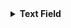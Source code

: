<details>
  
  <summary><strong>Text Field</strong></summary>
<table>
  <thead>
    <tr>
      <th>Model</th>
      <th>Variant</th>
      <th>Prompt</th>
      <th>Output</th>
      <th>File Link</th>
    </tr>
  </thead>
  <tbody>
    <tr>
      <td><strong>openai/gpt-5</strong></td>
      <td>G1</td>
      <td>Insert a text field for “What color is an orange?”</td>
      <td>
        <details>
          <summary>View code</summary>
          <pre><code class="language-html">&lt;div class="toggle-container"&gt;
  &lt;label for="dark-mode-toggle" class="toggle-label"&gt;
    Dark Mode
    &lt;div class="toggle-switch"&gt;
      &lt;input type="checkbox" id="dark-mode-toggle" class="toggle-input"&gt;
      &lt;span class="toggle-slider"&gt;&lt;/span&gt;
    &lt;/div&gt;
  &lt;/label&gt;
  &lt;p class="helper-text"&gt;Switch between light and dark themes.&lt;/p&gt;
&lt;/div&gt;</code></pre>
        </details>
      </td>
      <td><a href="https://momentine.github.io/llm-html/outputs/text-field/openai-gpt-5/g1.html">Open HTML</a></td>
    </tr>
    <tr>
      <td></td>
      <td>G2</td>
      <td>Text field: What color is an orange?</td>
      <td>
        <details>
          <summary>View code</summary>
          <pre><code class="language-html">&lt;!-- G2 output here --&gt;</code></pre>
        </details>
      </td>
      <td><a href="outputs/text-field/openai-gpt-5/g2.html">Open HTML</a></td>
    </tr>
    <tr>
      <td></td>
      <td>G3</td>
      <td>A text field labeled “What color is an orange?”?</td>
      <td>
        <details>
          <summary>View code</summary>
          <pre><code class="language-html">&lt;!-- G3 output here --&gt;</code></pre>
        </details>
      </td>
      <td><a href="outputs/text-field/openai-gpt-5/g3.html">Open HTML</a></td>
    </tr>
    <tr>
      <td></td>
      <td>G4</td>
      <td>Build a text field and label for “What color is an orange?”</td>
      <td>
        <details>
          <summary>View code</summary>
          <pre><code class="language-html">&lt;!-- G4 output here --&gt;</code></pre>
        </details>
      </td>
      <td><a href="outputs/text-field/openai-gpt-5/g4.html">Open HTML</a></td>
    </tr>
    <tr>
      <td></td>
      <td>G5</td>
      <td>Accessible text field for “What color is an orange?</td>
      <td>
        <details>
          <summary>View code</summary>
          <pre><code class="language-html">&lt;!-- G5 output here --&gt;</code></pre>
        </details>
      </td>
      <td><a href="outputs/text-field/openai-gpt-5/g5.html">Open HTML</a></td>
    </tr>
    <tr>
      <td><strong>x-ai/grok-code-fast-1</strong></td>
      <td>G1</td>
      <td>Insert a text field for “What color is an orange?”</td>
      <td>
        <details>
          <summary>View code</summary>
          <pre><code class="language-html">&lt;!-- G1 output here --&gt;</code></pre>
        </details>
      </td>
      <td><a href="outputs/text-field/x-ai-grok-code-fast-1/g1.html">Open HTML</a></td>
    </tr>
    <tr>
      <td></td>
      <td>G2</td>
      <td>Text field: What color is an orange?</td>
      <td>
        <details>
          <summary>View code</summary>
          <pre><code class="language-html">&lt;!-- G2 output here --&gt;</code></pre>
        </details>
      </td>
      <td><a href="outputs/text-field/x-ai-grok-code-fast-1/g2.html">Open HTML</a></td>
    </tr>
    <tr>
      <td></td>
      <td>G3</td>
      <td>A text field labeled “What color is an orange?”?</td>
      <td>
        <details>
          <summary>View code</summary>
          <pre><code class="language-html">&lt;!-- G3 output here --&gt;</code></pre>
        </details>
      </td>
      <td><a href="outputs/text-field/x-ai-grok-code-fast-1/g3.html">Open HTML</a></td>
    </tr>
    <tr>
      <td></td>
      <td>G4</td>
      <td>Build a text field and label for “What color is an orange?”</td>
      <td>
        <details>
          <summary>View code</summary>
          <pre><code class="language-html">&lt;!-- G4 output here --&gt;</code></pre>
        </details>
      </td>
      <td><a href="outputs/text-field/x-ai-grok-code-fast-1/g4.html">Open HTML</a></td>
    </tr>
    <tr>
      <td></td>
      <td>G5</td>
      <td>Accessible text field for “What color is an orange?</td>
      <td>
        <details>
          <summary>View code</summary>
          <pre><code class="language-html">&lt;!-- G5 output here --&gt;</code></pre>
        </details>
      </td>
      <td><a href="outputs/text-field/x-ai-grok-code-fast-1/g5.html">Open HTML</a></td>
    </tr>
    <tr>
      <td><strong>anthropic/claude-sonnet-4.5</strong></td>
      <td>G1</td>
      <td>Insert a text field for “What color is an orange?”</td>
      <td>
        <details>
          <summary>View code</summary>
          <pre><code class="language-html">&lt;!-- G1 output here --&gt;</code></pre>
        </details>
      </td>
      <td><a href="outputs/text-field/anthropic-claude-sonnet-4.5/g1.html">Open HTML</a></td>
    </tr>
    <tr>
      <td></td>
      <td>G2</td>
      <td>Text field: What color is an orange?</td>
      <td>
        <details>
          <summary>View code</summary>
          <pre><code class="language-html">&lt;!-- G2 output here --&gt;</code></pre>
        </details>
      </td>
      <td><a href="outputs/text-field/anthropic-claude-sonnet-4.5/g2.html">Open HTML</a></td>
    </tr>
    <tr>
      <td></td>
      <td>G3</td>
      <td>A text field labeled “What color is an orange?”?</td>
      <td>
        <details>
          <summary>View code</summary>
          <pre><code class="language-html">&lt;!-- G3 output here --&gt;</code></pre>
        </details>
      </td>
      <td><a href="outputs/text-field/anthropic-claude-sonnet-4.5/g3.html">Open HTML</a></td>
    </tr>
    <tr>
      <td></td>
      <td>G4</td>
      <td>Build a text field and label for “What color is an orange?”</td>
      <td>
        <details>
          <summary>View code</summary>
          <pre><code class="language-html">&lt;!-- G4 output here --&gt;</code></pre>
        </details>
      </td>
      <td><a href="outputs/text-field/anthropic-claude-sonnet-4.5/g4.html">Open HTML</a></td>
    </tr>
    <tr>
      <td></td>
      <td>G5</td>
      <td>Accessible text field for “What color is an orange?</td>
      <td>
        <details>
          <summary>View code</summary>
          <pre><code class="language-html">&lt;!-- G5 output here --&gt;</code></pre>
        </details>
      </td>
      <td><a href="outputs/text-field/anthropic-claude-sonnet-4.5/g5.html">Open HTML</a></td>
    </tr>
    <tr>
      <td><strong>anthropic/claude-sonnet-4</strong></td>
      <td>G1</td>
      <td>Insert a text field for “What color is an orange?”</td>
      <td>
        <details>
          <summary>View code</summary>
          <pre><code class="language-html">&lt;!-- G1 output here --&gt;</code></pre>
        </details>
      </td>
      <td><a href="outputs/text-field/anthropic-claude-sonnet-4/g1.html">Open HTML</a></td>
    </tr>
    <tr>
      <td></td>
      <td>G2</td>
      <td>Text field: What color is an orange?</td>
      <td>
        <details>
          <summary>View code</summary>
          <pre><code class="language-html">&lt;!-- G2 output here --&gt;</code></pre>
        </details>
      </td>
      <td><a href="outputs/text-field/anthropic-claude-sonnet-4/g2.html">Open HTML</a></td>
    </tr>
    <tr>
      <td></td>
      <td>G3</td>
      <td>A text field labeled “What color is an orange?”?</td>
      <td>
        <details>
          <summary>View code</summary>
          <pre><code class="language-html">&lt;!-- G3 output here --&gt;</code></pre>
        </details>
      </td>
      <td><a href="outputs/text-field/anthropic-claude-sonnet-4/g3.html">Open HTML</a></td>
    </tr>
    <tr>
      <td></td>
      <td>G4</td>
      <td>Build a text field and label for “What color is an orange?”</td>
      <td>
        <details>
          <summary>View code</summary>
          <pre><code class="language-html">&lt;!-- G4 output here --&gt;</code></pre>
        </details>
      </td>
      <td><a href="outputs/text-field/anthropic-claude-sonnet-4/g4.html">Open HTML</a></td>
    </tr>
    <tr>
      <td></td>
      <td>G5</td>
      <td>Accessible text field for “What color is an orange?</td>
      <td>
        <details>
          <summary>View code</summary>
          <pre><code class="language-html">&lt;!-- G5 output here --&gt;</code></pre>
        </details>
      </td>
      <td><a href="outputs/text-field/anthropic-claude-sonnet-4/g5.html">Open HTML</a></td>
    </tr>
    <tr>
      <td><strong>qwen/qwen3-coder-30b-a3b-instruct</strong></td>
      <td>G1</td>
      <td>Insert a text field for “What color is an orange?”</td>
      <td>
        <details>
          <summary>View code</summary>
          <pre><code class="language-html">&lt;!-- G1 output here --&gt;</code></pre>
        </details>
      </td>
      <td><a href="outputs/text-field/qwen-qwen3-coder-30b-a3b-instruct/g1.html">Open HTML</a></td>
    </tr>
    <tr>
      <td></td>
      <td>G2</td>
      <td>Text field: What color is an orange?</td>
      <td>
        <details>
          <summary>View code</summary>
          <pre><code class="language-html">&lt;!-- G2 output here --&gt;</code></pre>
        </details>
      </td>
      <td><a href="outputs/text-field/qwen-qwen3-coder-30b-a3b-instruct/g2.html">Open HTML</a></td>
    </tr>
    <tr>
      <td></td>
      <td>G3</td>
      <td>A text field labeled “What color is an orange?”?</td>
      <td>
        <details>
          <summary>View code</summary>
          <pre><code class="language-html">&lt;!-- G3 output here --&gt;</code></pre>
        </details>
      </td>
      <td><a href="outputs/text-field/qwen-qwen3-coder-30b-a3b-instruct/g3.html">Open HTML</a></td>
    </tr>
    <tr>
      <td></td>
      <td>G4</td>
      <td>Build a text field and label for “What color is an orange?”</td>
      <td>
        <details>
          <summary>View code</summary>
          <pre><code class="language-html">&lt;!-- G4 output here --&gt;</code></pre>
        </details>
      </td>
      <td><a href="outputs/text-field/qwen-qwen3-coder-30b-a3b-instruct/g4.html">Open HTML</a></td>
    </tr>
    <tr>
      <td></td>
      <td>G5</td>
      <td>Accessible text field for “What color is an orange?</td>
      <td>
        <details>
          <summary>View code</summary>
          <pre><code class="language-html">&lt;!-- G5 output here --&gt;</code></pre>
        </details>
      </td>
      <td><a href="outputs/text-field/qwen-qwen3-coder-30b-a3b-instruct/g5.html">Open HTML</a></td>
    </tr>
    <tr>
      <td><strong>openai/gpt-oss-20b</strong></td>
      <td>G1</td>
      <td>Insert a text field for “What color is an orange?”</td>
      <td>
        <details>
          <summary>View code</summary>
          <pre><code class="language-html">&lt;!-- G1 output here --&gt;</code></pre>
        </details>
      </td>
      <td><a href="outputs/text-field/openai-gpt-oss-20b/g1.html">Open HTML</a></td>
    </tr>
    <tr>
      <td></td>
      <td>G2</td>
      <td>Text field: What color is an orange?</td>
      <td>
        <details>
          <summary>View code</summary>
          <pre><code class="language-html">&lt;!-- G2 output here --&gt;</code></pre>
        </details>
      </td>
      <td><a href="outputs/text-field/openai-gpt-oss-20b/g2.html">Open HTML</a></td>
    </tr>
    <tr>
      <td></td>
      <td>G3</td>
      <td>A text field labeled “What color is an orange?”?</td>
      <td>
        <details>
          <summary>View code</summary>
          <pre><code class="language-html">&lt;!-- G3 output here --&gt;</code></pre>
        </details>
      </td>
      <td><a href="outputs/text-field/openai-gpt-oss-20b/g3.html">Open HTML</a></td>
    </tr>
    <tr>
      <td></td>
      <td>G4</td>
      <td>Build a text field and label for “What color is an orange?”</td>
      <td>
        <details>
          <summary>View code</summary>
          <pre><code class="language-html">&lt;!-- G4 output here --&gt;</code></pre>
        </details>
      </td>
      <td><a href="outputs/text-field/openai-gpt-oss-20b/g4.html">Open HTML</a></td>
    </tr>
    <tr>
      <td></td>
      <td>G5</td>
      <td>Accessible text field for “What color is an orange?</td>
      <td>
        <details>
          <summary>View code</summary>
          <pre><code class="language-html">&lt;!-- G5 output here --&gt;</code></pre>
        </details>
      </td>
      <td><a href="outputs/text-field/openai-gpt-oss-20b/g5.html">Open HTML</a></td>
    </tr>
    <tr>
      <td><strong>openai/gpt-4.1-mini</strong></td>
      <td>G1</td>
      <td>Insert a text field for “What color is an orange?”</td>
      <td>
        <details>
          <summary>View code</summary>
          <pre><code class="language-html">&lt;!-- G1 output here --&gt;</code></pre>
        </details>
      </td>
      <td><a href="outputs/text-field/openai-gpt-4.1-mini/g1.html">Open HTML</a></td>
    </tr>
    <tr>
      <td></td>
      <td>G2</td>
      <td>Text field: What color is an orange?</td>
      <td>
        <details>
          <summary>View code</summary>
          <pre><code class="language-html">&lt;!-- G2 output here --&gt;</code></pre>
        </details>
      </td>
      <td><a href="outputs/text-field/openai-gpt-4.1-mini/g2.html">Open HTML</a></td>
    </tr>
    <tr>
      <td></td>
      <td>G3</td>
      <td>A text field labeled “What color is an orange?”?</td>
      <td>
        <details>
          <summary>View code</summary>
          <pre><code class="language-html">&lt;!-- G3 output here --&gt;</code></pre>
        </details>
      </td>
      <td><a href="outputs/text-field/openai-gpt-4.1-mini/g3.html">Open HTML</a></td>
    </tr>
    <tr>
      <td></td>
      <td>G4</td>
      <td>Build a text field and label for “What color is an orange?”</td>
      <td>
        <details>
          <summary>View code</summary>
          <pre><code class="language-html">&lt;!-- G4 output here --&gt;</code></pre>
        </details>
      </td>
      <td><a href="outputs/text-field/openai-gpt-4.1-mini/g4.html">Open HTML</a></td>
    </tr>
    <tr>
      <td></td>
      <td>G5</td>
      <td>Accessible text field for “What color is an orange?</td>
      <td>
        <details>
          <summary>View code</summary>
          <pre><code class="language-html">&lt;!-- G5 output here --&gt;</code></pre>
        </details>
      </td>
      <td><a href="outputs/text-field/openai-gpt-4.1-mini/g5.html">Open HTML</a></td>
    </tr>
    <tr>
      <td><strong>z-ai/glm-4.6</strong></td>
      <td>G1</td>
      <td>Insert a text field for “What color is an orange?”</td>
      <td>
        <details>
          <summary>View code</summary>
          <pre><code class="language-html">&lt;!-- G1 output here --&gt;</code></pre>
        </details>
      </td>
      <td><a href="outputs/text-field/z-ai-glm-4.6/g1.html">Open HTML</a></td>
    </tr>
    <tr>
      <td></td>
      <td>G2</td>
      <td>Text field: What color is an orange?</td>
      <td>
        <details>
          <summary>View code</summary>
          <pre><code class="language-html">&lt;!-- G2 output here --&gt;</code></pre>
        </details>
      </td>
      <td><a href="outputs/text-field/z-ai-glm-4.6/g2.html">Open HTML</a></td>
    </tr>
    <tr>
      <td></td>
      <td>G3</td>
      <td>A text field labeled “What color is an orange?”?</td>
      <td>
        <details>
          <summary>View code</summary>
          <pre><code class="language-html">&lt;!-- G3 output here --&gt;</code></pre>
        </details>
      </td>
      <td><a href="outputs/text-field/z-ai-glm-4.6/g3.html">Open HTML</a></td>
    </tr>
    <tr>
      <td></td>
      <td>G4</td>
      <td>Build a text field and label for “What color is an orange?”</td>
      <td>
        <details>
          <summary>View code</summary>
          <pre><code class="language-html">&lt;!-- G4 output here --&gt;</code></pre>
        </details>
      </td>
      <td><a href="outputs/text-field/z-ai-glm-4.6/g4.html">Open HTML</a></td>
    </tr>
    <tr>
      <td></td>
      <td>G5</td>
      <td>Accessible text field for “What color is an orange?</td>
      <td>
        <details>
          <summary>View code</summary>
          <pre><code class="language-html">&lt;!-- G5 output here --&gt;</code></pre>
        </details>
      </td>
      <td><a href="outputs/text-field/z-ai-glm-4.6/g5.html">Open HTML</a></td>
    </tr>
    <tr>
      <td><strong>x-ai/grok-4-fast</strong></td>
      <td>G1</td>
      <td>Insert a text field for “What color is an orange?”</td>
      <td>
        <details>
          <summary>View code</summary>
          <pre><code class="language-html">&lt;!-- G1 output here --&gt;</code></pre>
        </details>
      </td>
      <td><a href="outputs/text-field/x-ai-grok-4-fast/g1.html">Open HTML</a></td>
    </tr>
    <tr>
      <td></td>
      <td>G2</td>
      <td>Text field: What color is an orange?</td>
      <td>
        <details>
          <summary>View code</summary>
          <pre><code class="language-html">&lt;!-- G2 output here --&gt;</code></pre>
        </details>
      </td>
      <td><a href="outputs/text-field/x-ai-grok-4-fast/g2.html">Open HTML</a></td>
    </tr>
    <tr>
      <td></td>
      <td>G3</td>
      <td>A text field labeled “What color is an orange?”?</td>
      <td>
        <details>
          <summary>View code</summary>
          <pre><code class="language-html">&lt;!-- G3 output here --&gt;</code></pre>
        </details>
      </td>
      <td><a href="outputs/text-field/x-ai-grok-4-fast/g3.html">Open HTML</a></td>
    </tr>
    <tr>
      <td></td>
      <td>G4</td>
      <td>Build a text field and label for “What color is an orange?”</td>
      <td>
        <details>
          <summary>View code</summary>
          <pre><code class="language-html">&lt;!-- G4 output here --&gt;</code></pre>
        </details>
      </td>
      <td><a href="outputs/text-field/x-ai-grok-4-fast/g4.html">Open HTML</a></td>
    </tr>
    <tr>
      <td></td>
      <td>G5</td>
      <td>Accessible text field for “What color is an orange?</td>
      <td>
        <details>
          <summary>View code</summary>
          <pre><code class="language-html">&lt;!-- G5 output here --&gt;</code></pre>
        </details>
      </td>
      <td><a href="outputs/text-field/x-ai-grok-4-fast/g5.html">Open HTML</a></td>
    </tr>
    <tr>
      <td><strong>google/gemma-3-12b-it</strong></td>
      <td>G1</td>
      <td>Insert a text field for “What color is an orange?”</td>
      <td>
        <details>
          <summary>View code</summary>
          <pre><code class="language-html">&lt;!-- G1 output here --&gt;</code></pre>
        </details>
      </td>
      <td><a href="outputs/text-field/google-gemma-3-12b-it/g1.html">Open HTML</a></td>
    </tr>
    <tr>
      <td></td>
      <td>G2</td>
      <td>Text field: What color is an orange?</td>
      <td>
        <details>
          <summary>View code</summary>
          <pre><code class="language-html">&lt;!-- G2 output here --&gt;</code></pre>
        </details>
      </td>
      <td><a href="outputs/text-field/google-gemma-3-12b-it/g2.html">Open HTML</a></td>
    </tr>
    <tr>
      <td></td>
      <td>G3</td>
      <td>A text field labeled “What color is an orange?”?</td>
      <td>
        <details>
          <summary>View code</summary>
          <pre><code class="language-html">&lt;!-- G3 output here --&gt;</code></pre>
        </details>
      </td>
      <td><a href="outputs/text-field/google-gemma-3-12b-it/g3.html">Open HTML</a></td>
    </tr>
    <tr>
      <td></td>
      <td>G4</td>
      <td>Build a text field and label for “What color is an orange?”</td>
      <td>
        <details>
          <summary>View code</summary>
          <pre><code class="language-html">&lt;!-- G4 output here --&gt;</code></pre>
        </details>
      </td>
      <td><a href="outputs/text-field/google-gemma-3-12b-it/g4.html">Open HTML</a></td>
    </tr>
    <tr>
      <td></td>
      <td>G5</td>
      <td>Accessible text field for “What color is an orange?</td>
      <td>
        <details>
          <summary>View code</summary>
          <pre><code class="language-html">&lt;!-- G5 output here --&gt;</code></pre>
        </details>
      </td>
      <td><a href="outputs/text-field/google-gemma-3-12b-it/g5.html">Open HTML</a></td>
    </tr>
    <tr>
      <td><strong>google/gemini-2.5-flash</strong></td>
      <td>G1</td>
      <td>Insert a text field for “What color is an orange?”</td>
      <td>
        <details>
          <summary>View code</summary>
          <pre><code class="language-html">&lt;!-- G1 output here --&gt;</code></pre>
        </details>
      </td>
      <td><a href="outputs/text-field/google-gemini-2.5-flash/g1.html">Open HTML</a></td>
    </tr>
    <tr>
      <td></td>
      <td>G2</td>
      <td>Text field: What color is an orange?</td>
      <td>
        <details>
          <summary>View code</summary>
          <pre><code class="language-html">&lt;!-- G2 output here --&gt;</code></pre>
        </details>
      </td>
      <td><a href="outputs/text-field/google-gemini-2.5-flash/g2.html">Open HTML</a></td>
    </tr>
    <tr>
      <td></td>
      <td>G3</td>
      <td>A text field labeled “What color is an orange?”?</td>
      <td>
        <details>
          <summary>View code</summary>
          <pre><code class="language-html">&lt;!-- G3 output here --&gt;</code></pre>
        </details>
      </td>
      <td><a href="outputs/text-field/google-gemini-2.5-flash/g3.html">Open HTML</a></td>
    </tr>
    <tr>
      <td></td>
      <td>G4</td>
      <td>Build a text field and label for “What color is an orange?”</td>
      <td>
        <details>
          <summary>View code</summary>
          <pre><code class="language-html">&lt;!-- G4 output here --&gt;</code></pre>
        </details>
      </td>
      <td><a href="outputs/text-field/google-gemini-2.5-flash/g4.html">Open HTML</a></td>
    </tr>
    <tr>
      <td></td>
      <td>G5</td>
      <td>Accessible text field for “What color is an orange?</td>
      <td>
        <details>
          <summary>View code</summary>
          <pre><code class="language-html">&lt;!-- G5 output here --&gt;</code></pre>
        </details>
      </td>
      <td><a href="outputs/text-field/google-gemini-2.5-flash/g5.html">Open HTML</a></td>
    </tr>
    <tr>
      <td><strong>google/gemini-2.5-pro</strong></td>
      <td>G1</td>
      <td>Insert a text field for “What color is an orange?”</td>
      <td>
        <details>
          <summary>View code</summary>
          <pre><code class="language-html">&lt;!-- G1 output here --&gt;</code></pre>
        </details>
      </td>
      <td><a href="outputs/text-field/google-gemini-2.5-pro/g1.html">Open HTML</a></td>
    </tr>
    <tr>
      <td></td>
      <td>G2</td>
      <td>Text field: What color is an orange?</td>
      <td>
        <details>
          <summary>View code</summary>
          <pre><code class="language-html">&lt;!-- G2 output here --&gt;</code></pre>
        </details>
      </td>
      <td><a href="outputs/text-field/google-gemini-2.5-pro/g2.html">Open HTML</a></td>
    </tr>
    <tr>
      <td></td>
      <td>G3</td>
      <td>A text field labeled “What color is an orange?”?</td>
      <td>
        <details>
          <summary>View code</summary>
          <pre><code class="language-html">&lt;!-- G3 output here --&gt;</code></pre>
        </details>
      </td>
      <td><a href="outputs/text-field/google-gemini-2.5-pro/g3.html">Open HTML</a></td>
    </tr>
    <tr>
      <td></td>
      <td>G4</td>
      <td>Build a text field and label for “What color is an orange?”</td>
      <td>
        <details>
          <summary>View code</summary>
          <pre><code class="language-html">&lt;!-- G4 output here --&gt;</code></pre>
        </details>
      </td>
      <td><a href="outputs/text-field/google-gemini-2.5-pro/g4.html">Open HTML</a></td>
    </tr>
    <tr>
      <td></td>
      <td>G5</td>
      <td>Accessible text field for “What color is an orange?</td>
      <td>
        <details>
          <summary>View code</summary>
          <pre><code class="language-html">&lt;!-- G5 output here --&gt;</code></pre>
        </details>
      </td>
      <td><a href="outputs/text-field/google-gemini-2.5-pro/g5.html">Open HTML</a></td>
    </tr>
    <tr>
      <td><strong>openai/gpt-5-codex</strong></td>
      <td>G1</td>
      <td>Insert a text field for “What color is an orange?”</td>
      <td>
        <details>
          <summary>View code</summary>
          <pre><code class="language-html">&lt;!-- G1 output here --&gt;</code></pre>
        </details>
      </td>
      <td><a href="outputs/text-field/openai-gpt-5-codex/g1.html">Open HTML</a></td>
    </tr>
    <tr>
      <td></td>
      <td>G2</td>
      <td>Text field: What color is an orange?</td>
      <td>
        <details>
          <summary>View code</summary>
          <pre><code class="language-html">&lt;!-- G2 output here --&gt;</code></pre>
        </details>
      </td>
      <td><a href="outputs/text-field/openai-gpt-5-codex/g2.html">Open HTML</a></td>
    </tr>
    <tr>
      <td></td>
      <td>G3</td>
      <td>A text field labeled “What color is an orange?”?</td>
      <td>
        <details>
          <summary>View code</summary>
          <pre><code class="language-html">&lt;!-- G3 output here --&gt;</code></pre>
        </details>
      </td>
      <td><a href="outputs/text-field/openai-gpt-5-codex/g3.html">Open HTML</a></td>
    </tr>
    <tr>
      <td></td>
      <td>G4</td>
      <td>Build a text field and label for “What color is an orange?”</td>
      <td>
        <details>
          <summary>View code</summary>
          <pre><code class="language-html">&lt;!-- G4 output here --&gt;</code></pre>
        </details>
      </td>
      <td><a href="outputs/text-field/openai-gpt-5-codex/g4.html">Open HTML</a></td>
    </tr>
    <tr>
      <td></td>
      <td>G5</td>
      <td>Accessible text field for “What color is an orange?</td>
      <td>
        <details>
          <summary>View code</summary>
          <pre><code class="language-html">&lt;!-- G5 output here --&gt;</code></pre>
        </details>
      </td>
      <td><a href="outputs/text-field/openai-gpt-5-codex/g5.html">Open HTML</a></td>
    </tr>
    <tr>
      <td><strong>qwen/qwen3-coder</strong></td>
      <td>G1</td>
      <td>Insert a text field for “What color is an orange?”</td>
      <td>
        <details>
          <summary>View code</summary>
          <pre><code class="language-html">&lt;!-- G1 output here --&gt;</code></pre>
        </details>
      </td>
      <td><a href="outputs/text-field/qwen-qwen3-coder/g1.html">Open HTML</a></td>
    </tr>
    <tr>
      <td></td>
      <td>G2</td>
      <td>Text field: What color is an orange?</td>
      <td>
        <details>
          <summary>View code</summary>
          <pre><code class="language-html">&lt;!-- G2 output here --&gt;</code></pre>
        </details>
      </td>
      <td><a href="outputs/text-field/qwen-qwen3-coder/g2.html">Open HTML</a></td>
    </tr>
    <tr>
      <td></td>
      <td>G3</td>
      <td>A text field labeled “What color is an orange?”?</td>
      <td>
        <details>
          <summary>View code</summary>
          <pre><code class="language-html">&lt;!-- G3 output here --&gt;</code></pre>
        </details>
      </td>
      <td><a href="outputs/text-field/qwen-qwen3-coder/g3.html">Open HTML</a></td>
    </tr>
    <tr>
      <td></td>
      <td>G4</td>
      <td>Build a text field and label for “What color is an orange?”</td>
      <td>
        <details>
          <summary>View code</summary>
          <pre><code class="language-html">&lt;!-- G4 output here --&gt;</code></pre>
        </details>
      </td>
      <td><a href="outputs/text-field/qwen-qwen3-coder/g4.html">Open HTML</a></td>
    </tr>
    <tr>
      <td></td>
      <td>G5</td>
      <td>Accessible text field for “What color is an orange?</td>
      <td>
        <details>
          <summary>View code</summary>
          <pre><code class="language-html">&lt;!-- G5 output here --&gt;</code></pre>
        </details>
      </td>
      <td><a href="outputs/text-field/qwen-qwen3-coder/g5.html">Open HTML</a></td>
    </tr>
    <tr>
      <td><strong>z-ai/glm-4.5-air</strong></td>
      <td>G1</td>
      <td>Insert a text field for “What color is an orange?”</td>
      <td>
        <details>
          <summary>View code</summary>
          <pre><code class="language-html">&lt;!-- G1 output here --&gt;</code></pre>
        </details>
      </td>
      <td><a href="outputs/text-field/z-ai-glm-4.5-air/g1.html">Open HTML</a></td>
    </tr>
    <tr>
      <td></td>
      <td>G2</td>
      <td>Text field: What color is an orange?</td>
      <td>
        <details>
          <summary>View code</summary>
          <pre><code class="language-html">&lt;!-- G2 output here --&gt;</code></pre>
        </details>
      </td>
      <td><a href="outputs/text-field/z-ai-glm-4.5-air/g2.html">Open HTML</a></td>
    </tr>
    <tr>
      <td></td>
      <td>G3</td>
      <td>A text field labeled “What color is an orange?”?</td>
      <td>
        <details>
          <summary>View code</summary>
          <pre><code class="language-html">&lt;!-- G3 output here --&gt;</code></pre>
        </details>
      </td>
      <td><a href="outputs/text-field/z-ai-glm-4.5-air/g3.html">Open HTML</a></td>
    </tr>
    <tr>
      <td></td>
      <td>G4</td>
      <td>Build a text field and label for “What color is an orange?”</td>
      <td>
        <details>
          <summary>View code</summary>
          <pre><code class="language-html">&lt;!-- G4 output here --&gt;</code></pre>
        </details>
      </td>
      <td><a href="outputs/text-field/z-ai-glm-4.5-air/g4.html">Open HTML</a></td>
    </tr>
    <tr>
      <td></td>
      <td>G5</td>
      <td>Accessible text field for “What color is an orange?</td>
      <td>
        <details>
          <summary>View code</summary>
          <pre><code class="language-html">&lt;!-- G5 output here --&gt;</code></pre>
        </details>
      </td>
      <td><a href="outputs/text-field/z-ai-glm-4.5-air/g5.html">Open HTML</a></td>
    </tr>
    <tr>
      <td><strong>deepseek/deepseek-chat-v3.1</strong></td>
      <td>G1</td>
      <td>Insert a text field for “What color is an orange?”</td>
      <td>
        <details>
          <summary>View code</summary>
          <pre><code class="language-html">&lt;!-- G1 output here --&gt;</code></pre>
        </details>
      </td>
      <td><a href="outputs/text-field/deepseek-deepseek-chat-v3.1/g1.html">Open HTML</a></td>
    </tr>
    <tr>
      <td></td>
      <td>G2</td>
      <td>Text field: What color is an orange?</td>
      <td>
        <details>
          <summary>View code</summary>
          <pre><code class="language-html">&lt;!-- G2 output here --&gt;</code></pre>
        </details>
      </td>
      <td><a href="outputs/text-field/deepseek-deepseek-chat-v3.1/g2.html">Open HTML</a></td>
    </tr>
    <tr>
      <td></td>
      <td>G3</td>
      <td>A text field labeled “What color is an orange?”?</td>
      <td>
        <details>
          <summary>View code</summary>
          <pre><code class="language-html">&lt;!-- G3 output here --&gt;</code></pre>
        </details>
      </td>
      <td><a href="outputs/text-field/deepseek-deepseek-chat-v3.1/g3.html">Open HTML</a></td>
    </tr>
    <tr>
      <td></td>
      <td>G4</td>
      <td>Build a text field and label for “What color is an orange?”</td>
      <td>
        <details>
          <summary>View code</summary>
          <pre><code class="language-html">&lt;!-- G4 output here --&gt;</code></pre>
        </details>
      </td>
      <td><a href="outputs/text-field/deepseek-deepseek-chat-v3.1/g4.html">Open HTML</a></td>
    </tr>
    <tr>
      <td></td>
      <td>G5</td>
      <td>Accessible text field for “What color is an orange?</td>
      <td>
        <details>
          <summary>View code</summary>
          <pre><code class="language-html">&lt;!-- G5 output here --&gt;</code></pre>
        </details>
      </td>
      <td><a href="outputs/text-field/deepseek-deepseek-chat-v3.1/g5.html">Open HTML</a></td>
    </tr>
    <tr>
      <td><strong>qwen/qwen3-vl-235b-a22b-instruct</strong></td>
      <td>G1</td>
      <td>Insert a text field for “What color is an orange?”</td>
      <td>
        <details>
          <summary>View code</summary>
          <pre><code class="language-html">&lt;!-- G1 output here --&gt;</code></pre>
        </details>
      </td>
      <td><a href="outputs/text-field/qwen-qwen3-vl-235b-a22b-instruct/g1.html">Open HTML</a></td>
    </tr>
    <tr>
      <td></td>
      <td>G2</td>
      <td>Text field: What color is an orange?</td>
      <td>
        <details>
          <summary>View code</summary>
          <pre><code class="language-html">&lt;!-- G2 output here --&gt;</code></pre>
        </details>
      </td>
      <td><a href="outputs/text-field/qwen-qwen3-vl-235b-a22b-instruct/g2.html">Open HTML</a></td>
    </tr>
    <tr>
      <td></td>
      <td>G3</td>
      <td>A text field labeled “What color is an orange?”?</td>
      <td>
        <details>
          <summary>View code</summary>
          <pre><code class="language-html">&lt;!-- G3 output here --&gt;</code></pre>
        </details>
      </td>
      <td><a href="outputs/text-field/qwen-qwen3-vl-235b-a22b-instruct/g3.html">Open HTML</a></td>
    </tr>
    <tr>
      <td></td>
      <td>G4</td>
      <td>Build a text field and label for “What color is an orange?”</td>
      <td>
        <details>
          <summary>View code</summary>
          <pre><code class="language-html">&lt;!-- G4 output here --&gt;</code></pre>
        </details>
      </td>
      <td><a href="outputs/text-field/qwen-qwen3-vl-235b-a22b-instruct/g4.html">Open HTML</a></td>
    </tr>
    <tr>
      <td></td>
      <td>G5</td>
      <td>Accessible text field for “What color is an orange?</td>
      <td>
        <details>
          <summary>View code</summary>
          <pre><code class="language-html">&lt;!-- G5 output here --&gt;</code></pre>
        </details>
      </td>
      <td><a href="outputs/text-field/qwen-qwen3-vl-235b-a22b-instruct/g5.html">Open HTML</a></td>
    </tr>
    <tr>
      <td><strong>anthropic/claude-3.7-sonnet</strong></td>
      <td>G1</td>
      <td>Insert a text field for “What color is an orange?”</td>
      <td>
        <details>
          <summary>View code</summary>
          <pre><code class="language-html">&lt;!-- G1 output here --&gt;</code></pre>
        </details>
      </td>
      <td><a href="outputs/text-field/anthropic-claude-3.7-sonnet/g1.html">Open HTML</a></td>
    </tr>
    <tr>
      <td></td>
      <td>G2</td>
      <td>Text field: What color is an orange?</td>
      <td>
        <details>
          <summary>View code</summary>
          <pre><code class="language-html">&lt;!-- G2 output here --&gt;</code></pre>
        </details>
      </td>
      <td><a href="outputs/text-field/anthropic-claude-3.7-sonnet/g2.html">Open HTML</a></td>
    </tr>
    <tr>
      <td></td>
      <td>G3</td>
      <td>A text field labeled “What color is an orange?”?</td>
      <td>
        <details>
          <summary>View code</summary>
          <pre><code class="language-html">&lt;!-- G3 output here --&gt;</code></pre>
        </details>
      </td>
      <td><a href="outputs/text-field/anthropic-claude-3.7-sonnet/g3.html">Open HTML</a></td>
    </tr>
    <tr>
      <td></td>
      <td>G4</td>
      <td>Build a text field and label for “What color is an orange?”</td>
      <td>
        <details>
          <summary>View code</summary>
          <pre><code class="language-html">&lt;!-- G4 output here --&gt;</code></pre>
        </details>
      </td>
      <td><a href="outputs/text-field/anthropic-claude-3.7-sonnet/g4.html">Open HTML</a></td>
    </tr>
    <tr>
      <td></td>
      <td>G5</td>
      <td>Accessible text field for “What color is an orange?</td>
      <td>
        <details>
          <summary>View code</summary>
          <pre><code class="language-html">&lt;!-- G5 output here --&gt;</code></pre>
        </details>
      </td>
      <td><a href="outputs/text-field/anthropic-claude-3.7-sonnet/g5.html">Open HTML</a></td>
    </tr>
    <tr>
      <td><strong>x-ai/grok-4</strong></td>
      <td>G1</td>
      <td>Insert a text field for “What color is an orange?”</td>
      <td>
        <details>
          <summary>View code</summary>
          <pre><code class="language-html">&lt;!-- G1 output here --&gt;</code></pre>
        </details>
      </td>
      <td><a href="outputs/text-field/x-ai-grok-4/g1.html">Open HTML</a></td>
    </tr>
    <tr>
      <td></td>
      <td>G2</td>
      <td>Text field: What color is an orange?</td>
      <td>
        <details>
          <summary>View code</summary>
          <pre><code class="language-html">&lt;!-- G2 output here --&gt;</code></pre>
        </details>
      </td>
      <td><a href="outputs/text-field/x-ai-grok-4/g2.html">Open HTML</a></td>
    </tr>
    <tr>
      <td></td>
      <td>G3</td>
      <td>A text field labeled “What color is an orange?”?</td>
      <td>
        <details>
          <summary>View code</summary>
          <pre><code class="language-html">&lt;!-- G3 output here --&gt;</code></pre>
        </details>
      </td>
      <td><a href="outputs/text-field/x-ai-grok-4/g3.html">Open HTML</a></td>
    </tr>
    <tr>
      <td></td>
      <td>G4</td>
      <td>Build a text field and label for “What color is an orange?”</td>
      <td>
        <details>
          <summary>View code</summary>
          <pre><code class="language-html">&lt;!-- G4 output here --&gt;</code></pre>
        </details>
      </td>
      <td><a href="outputs/text-field/x-ai-grok-4/g4.html">Open HTML</a></td>
    </tr>
    <tr>
      <td></td>
      <td>G5</td>
      <td>Accessible text field for “What color is an orange?</td>
      <td>
        <details>
          <summary>View code</summary>
          <pre><code class="language-html">&lt;!-- G5 output here --&gt;</code></pre>
        </details>
      </td>
      <td><a href="outputs/text-field/x-ai-grok-4/g5.html">Open HTML</a></td>
    </tr>
    <tr>
      <td><strong>openai/gpt-5-mini</strong></td>
      <td>G1</td>
      <td>Insert a text field for “What color is an orange?”</td>
      <td>
        <details>
          <summary>View code</summary>
          <pre><code class="language-html">&lt;!-- G1 output here --&gt;</code></pre>
        </details>
      </td>
      <td><a href="outputs/text-field/openai-gpt-5-mini/g1.html">Open HTML</a></td>
    </tr>
    <tr>
      <td></td>
      <td>G2</td>
      <td>Text field: What color is an orange?</td>
      <td>
        <details>
          <summary>View code</summary>
          <pre><code class="language-html">&lt;!-- G2 output here --&gt;</code></pre>
        </details>
      </td>
      <td><a href="outputs/text-field/openai-gpt-5-mini/g2.html">Open HTML</a></td>
    </tr>
    <tr>
      <td></td>
      <td>G3</td>
      <td>A text field labeled “What color is an orange?”?</td>
      <td>
        <details>
          <summary>View code</summary>
          <pre><code class="language-html">&lt;!-- G3 output here --&gt;</code></pre>
        </details>
      </td>
      <td><a href="outputs/text-field/openai-gpt-5-mini/g3.html">Open HTML</a></td>
    </tr>
    <tr>
      <td></td>
      <td>G4</td>
      <td>Build a text field and label for “What color is an orange?”</td>
      <td>
        <details>
          <summary>View code</summary>
          <pre><code class="language-html">&lt;!-- G4 output here --&gt;</code></pre>
        </details>
      </td>
      <td><a href="outputs/text-field/openai-gpt-5-mini/g4.html">Open HTML</a></td>
    </tr>
    <tr>
      <td></td>
      <td>G5</td>
      <td>Accessible text field for “What color is an orange?</td>
      <td>
        <details>
          <summary>View code</summary>
          <pre><code class="language-html">&lt;!-- G5 output here --&gt;</code></pre>
        </details>
      </td>
      <td><a href="outputs/text-field/openai-gpt-5-mini/g5.html">Open HTML</a></td>
    </tr>
    <tr>
      <td>test </td>
      <td>G1</td>
      <td>test</td>
      <td>
        <details>
          <summary>View code</summary>
          <pre><code class="language-html">&lt;!-- G1 output here --&gt;</code></pre>
        </details>
      </td>
      <td><a href="outputs/text-field/openai-gpt-5/g5.html">Open HTML</a></td>
    </tr>
  </tbody>
</table>
  
</details>